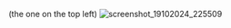 (the one on the top left)
![screenshot_19102024_225509](https://github.com/user-attachments/assets/d43e147f-9f26-4d46-9232-86f8dc316a6c)
